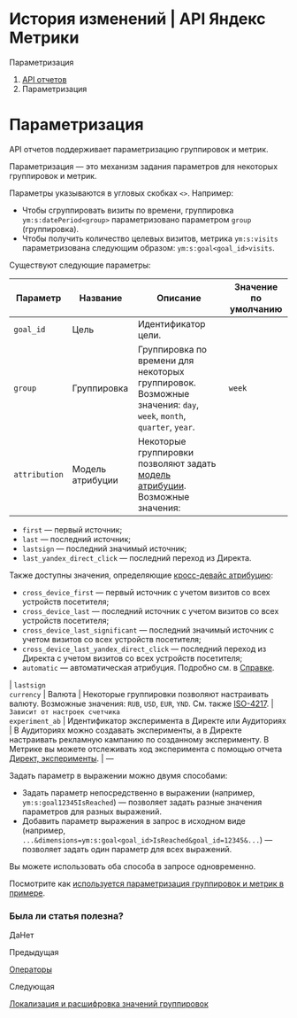 # История изменений | API Яндекс Метрики

Параметризация

  1. [API отчетов](index.md)
  2. Параметризация

# Параметризация

API отчетов поддерживает параметризацию группировок и метрик.

Параметризация — это механизм задания параметров для некоторых группировок и метрик.

Параметры указываются в угловых скобках `<>`. Например:

  * Чтобы сгруппировать визиты по времени, группировка `ym:s:datePeriod<group>` параметризовано параметром `group` (группировка).
  * Чтобы получить количество целевых визитов, метрика `ym:s:visits` параметризована следующим образом: `ym:s:goal<goal_id>visits`.

Существуют следующие параметры:

**Параметр** |  **Название** |  **Описание** |  **Значение по умолчанию**  
---|---|---|---  
`goal_id` |  Цель |  Идентификатор цели. |   
`group` |  Группировка |  Группировка по времени для некоторых группировок. Возможные значения: `day`, `week`, `month`, `quarter`, `year`. |  `week`  
`attribution` |  Модель атрибуции |  Некоторые группировки позволяют задать [модель атрибуции](https://yandex.../support/metrica/reports/attribution-model.md). Возможные значения:

  * `first` — первый источник;
  * `last` — последний источник;
  * `lastsign` — последний значимый источник;
  * `last_yandex_direct_click` — последний переход из Директа.

Также доступны значения, определяющие [кросс-девайс атрибуцию](https://yandex.../support/metrica/reports/attribution-model.md):

  * `cross_device_first` — первый источник с учетом визитов со всех устройств посетителя;
  * `cross_device_last` — последний источник с учетом визитов со всех устройств посетителя;
  * `cross_device_last_significant` — последний значимый источник с учетом визитов со всех устройств посетителя;
  * `cross_device_last_yandex_direct_click` — последний переход из Директа с учетом визитов со всех устройств посетителя;
  * `automatic` — автоматическая атрибуция. Подробно см. в [Справке](https://yandex.../support/metrica/reports/attribution-model.md).

|  `lastsign`  
`currency` |  Валюта |  Некоторые группировки позволяют настраивать валюту. Возможные значения: `RUB`, `USD`, `EUR`, `YND`. Cм. также [ISO-4217](https://ru.wikipedia.org/wiki/ISO_4217). |  `Зависит от настроек счетчика`  
`experiment_ab` |  Идентификатор эксперимента в Директе или Аудиториях |  В Аудиториях можно создавать эксперименты, а в Директе настраивать рекламную кампанию по созданному эксперименту. В Метрике вы можете отслеживать ход эксперимента с помощью отчета [Директ, эксперименты](https://yandex.../support/metrica/sources/direct-experiment.md). |  —  
  
Задать параметр в выражении можно двумя способами:

  * Задать параметр непосредственно в выражении (например, `ym:s:goal12345IsReached`) — позволяет задать разные значения параметров для разных выражений.
  * Добавить параметр выражения в запрос в исходном виде (например, `...&dimensions=ym:s:goal<goal_id>IsReached&goal_id=12345&...`) — позволяет задать один параметр для всех выражений.

Вы можете использовать оба способа в запросе одновременно.

Посмотрите как [используется параметризация группировок и метрик в примере](examples.md).

### Была ли статья полезна?

ДаНет

Предыдущая

[Операторы](relations.md)

Следующая

[Локализация и расшифровка значений группировок](localize.md)